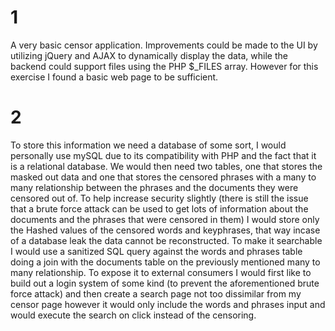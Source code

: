 # 1

A very basic censor application. Improvements could be made to the UI by utilizing jQuery and AJAX to dynamically display the data, while the backend could support files using the PHP $_FILES array. However for this exercise I found a basic web page to be sufficient.

# 2

To store this information we need a database of some sort, I would personally use mySQL due to its compatibility with PHP and the fact that it is a relational database. We would then need two tables, one that stores the masked out data and one that stores the censored phrases with a many to many relationship between the phrases and the documents they were censored out of. To help increase security slightly (there is still the issue that a brute force attack can be used to get lots of information about the documents and the phrases that were censored in them) I would store only the Hashed values of the censored words and keyphrases, that way incase of a database leak the data cannot be reconstructed. To make it searchable I would use a sanitized SQL query against the words and phrases table doing a join with the documents table on the previously mentioned many to many relationship. To expose it to external consumers I would first like to build out a login system of some kind (to prevent the aforementioned brute force attack) and then create a search page not too dissimilar from my censor page however it would only include the words and phrases input and would execute the search on click instead of the censoring. 
